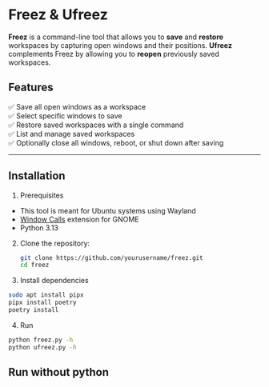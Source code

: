 # Freez & Ufreez

**Freez** is a command-line tool that allows you to **save** and **restore** workspaces by capturing open windows and their positions. **Ufreez** complements Freez by allowing you to **reopen** previously saved workspaces.

## Features

✅ Save all open windows as a workspace  
✅ Select specific windows to save  
✅ Restore saved workspaces with a single command  
✅ List and manage saved workspaces  
✅ Optionally close all windows, reboot, or shut down after saving  

---

## Installation

1. Prerequisites
  - This tool is meant for Ubuntu systems using Wayland
  - [Window Calls](https://extensions.gnome.org/extension/4724/window-calls/) extension for GNOME
  - Python 3.13

2. Clone the repository:
   ```sh
   git clone https://github.com/yourusername/freez.git
   cd freez
   ```
3. Install dependencies
  ```sh
  sudo apt install pipx
  pipx install poetry
  poetry install
  ```
4. Run
  ```sh
  python freez.py -h
  python ufreez.py -h
  ```

## Run without python

